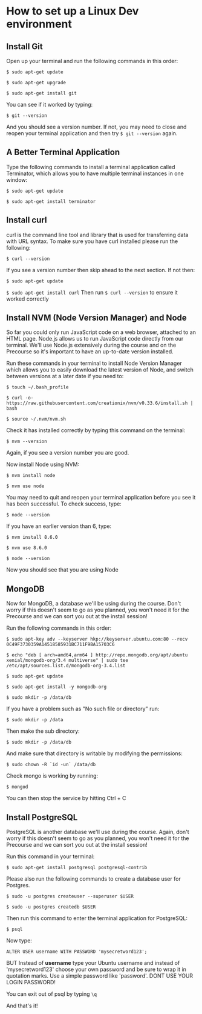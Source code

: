 # How to set up a Linux Dev environment


## Install Git

Open up your terminal and run the following commands in this order:

`$ sudo apt-get update`

`$ sudo apt-get upgrade`

`$ sudo apt-get install git`

You can see if it worked by typing:

`$ git --version`

And you should see a version number. If not, you may need to close and reopen your terminal application and then try `$ git --version` again.


## A Better Terminal Application

Type the following commands to install a terminal application called Terminator, which allows you to have multiple terminal instances in one window:

`$ sudo apt-get update`

`$ sudo apt-get install terminator`

## Install curl

curl is the command line tool and library that is used for transferring data with URL syntax. To make sure you have curl installed please run the following:

`$ curl --version`

If you see a version number then skip ahead to the next section. If not then:

`$ sudo apt-get update`

`$ sudo apt-get install curl`
Then run `$ curl --version` to ensure it worked correctly

## Install NVM (Node Version Manager) and Node

So far you could only run JavaScript code on a web browser, attached to an HTML page. Node.js allows us to run JavaScript code directly from our terminal. We'll use Node.js extensively during the course and on the Precourse so it's important to have an up-to-date version installed.


Run these commands in your terminal to install Node Version Manager which allows you to easily download the latest version of Node, and switch between versions at a later date if you need to:

`$ touch ~/.bash_profile`

`$ curl -o- https://raw.githubusercontent.com/creationix/nvm/v0.33.6/install.sh | bash`

`$ source ~/.nvm/nvm.sh`

Check it has installed correctly by typing this command on the terminal:

`$ nvm --version`

Again, if you see a version number you are good.

Now install Node using NVM:

`$ nvm install node`

`$ nvm use node`

You may need to quit and reopen your terminal application before you see it has been successful. To check success, type:

`$ node --version`

If you have an earlier version than 6, type:

`$ nvm install 8.6.0`

`$ nvm use 8.6.0`

`$ node --version` 

Now you should see that you are using Node 

## MongoDB

Now for MongoDB, a database we'll be using during the course. Don't worry if this doesn't seem to go as you planned, you won't need it for the Precourse and we can sort you out at the install session!

Run the following commands in this order:

`$ sudo apt-key adv --keyserver hkp://keyserver.ubuntu.com:80 --recv 0C49F3730359A14518585931BC711F9BA15703C6`

`$ echo "deb [ arch=amd64,arm64 ] http://repo.mongodb.org/apt/ubuntu xenial/mongodb-org/3.4 multiverse" | sudo tee /etc/apt/sources.list.d/mongodb-org-3.4.list`

`$ sudo apt-get update`

`$ sudo apt-get install -y mongodb-org`

`$ sudo mkdir -p /data/db`

If you have a problem such as "No such file or directory" run:

`$ sudo mkdir -p /data`

Then make the sub directory:

`$ sudo mkdir -p /data/db`

And make sure that directory is writable by modifying the permissions:

```
$ sudo chown -R `id -un` /data/db
```

Check mongo is working by running:

`$ mongod`


You can then stop the service by hitting Ctrl + C

## Install PostgreSQL

PostgreSQL is another database we'll use during the course. Again, don't worry if this doesn't seem to go as you planned, you won't need it for the Precourse and we can sort you out at the install session!

Run this command in your terminal:

`$ sudo apt-get install postgresql postgresql-contrib`

Please also run the following commands to create a database user for Postgres.

`$ sudo -u postgres createuser --superuser $USER`

`$ sudo -u postgres createdb $USER`

Then run this command to enter the terminal application for PostgreSQL:

`$ psql`

Now type:

`ALTER USER username WITH PASSWORD 'mysecretword123';`

BUT Instead of **username** type your Ubuntu username and instead of 'mysecretword123' choose your own password and be sure to wrap it in quotation marks. Use a simple password like 'password'. DONT USE YOUR LOGIN PASSWORD!

You can exit out of psql by typing `\q`

And that's it!